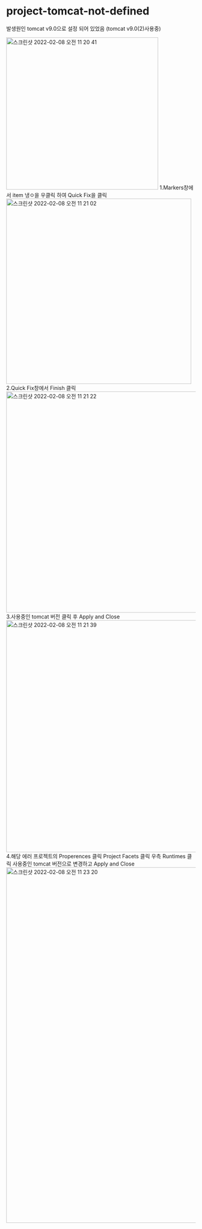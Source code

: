 # project-tomcat-not-defined
발생원인 tomcat v9.0으로 설정 되어 있었음 (tomcat v9.0(2)사용중)</n>

<img width="404" alt="스크린샷 2022-02-08 오전 11 20 41" src="https://user-images.githubusercontent.com/86057607/152905543-03a93d7a-fbb3-47c5-a7d4-d23a25717f7f.png">
1.Markers창에서 item 냉ㅇ을 우클릭 하여 Quick Fix을 클릭

<img width="492" alt="스크린샷 2022-02-08 오전 11 21 02" src="https://user-images.githubusercontent.com/86057607/152905575-33292b27-e737-4bfa-8335-9f0f1999dbb7.png">
2.Quick Fix창에서 Finish 클릭

<img width="587" alt="스크린샷 2022-02-08 오전 11 21 22" src="https://user-images.githubusercontent.com/86057607/152905618-0b27f3d8-9666-496a-a9be-05a332b6809d.png">
3.사용중인 tomcat 버전 클릭 후 Apply and Close
<img width="616" alt="스크린샷 2022-02-08 오전 11 21 39" src="https://user-images.githubusercontent.com/86057607/152905651-835fabcf-b143-4302-b42b-e49bcf848b3e.png">
4.해당 에러 프로젝트의 Properences 클릭 Project Facets 클릭 우측 Runtimes 클릭 사용중인 tomcat 버전으로 변경하고 Apply and Close

<img width="944" alt="스크린샷 2022-02-08 오전 11 23 20" src="https://user-images.githubusercontent.com/86057607/152905813-afb65647-00d2-4c6a-ba61-e50568e589c9.png">

